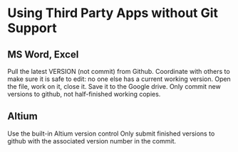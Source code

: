 # Using Third Party Apps without Git Support

## MS Word, Excel
Pull the latest VERSION (not commit) from Github. Coordinate with others to make sure it is safe to edit: no one else has a current working version.
Open the file, work on it, close it. Save it to the Google drive.
Only commit new versions to github, not half-finished working copies.

## Altium
Use the built-in Altium version control
Only submit finished versions to github with the associated version number in the commit.
